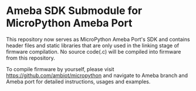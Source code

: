 # Ameba SDK Submodule for MicroPython Ameba Port

This repository now serves as MicroPython Ameba Port's SDK and contains header files and static libraries that are only used in the linking stage of firmware compilation. No source code(.c) will be compiled into firmware from this repository.

To compile firmware by yourself, please visit https://github.com/ambiot/micropython and navigate to Ameba branch and Ameba port for detailed instructions, usages and examples.